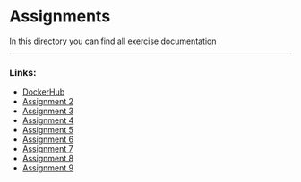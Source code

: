 # Assignments

In this directory you can find all exercise documentation

---

### Links:

- [DockerHub][DockerHub]
- [Assignment 2](./Assignment-2.md)
- [Assignment 3](./Assignment-3.md)
- [Assignment 4](./Assignment-4.md)
- [Assignment 5](./Assignment-5.md)
- [Assignment 6](./Assignment-6.md)
- [Assignment 7](./Assignment-7.md)
- [Assignment 8](./Assignment-8.md)
- [Assignment 9](./Assignment-9.md)

[DockerHub]: https://hub.docker.com/repository/docker/botimpact/devops/tags
